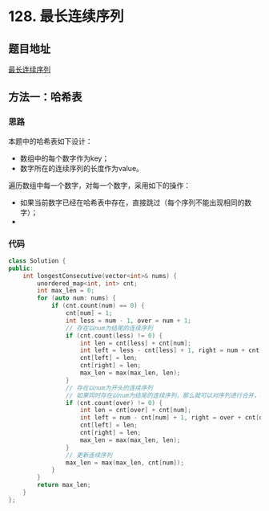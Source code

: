 # 128. 最长连续序列

## 题目地址

[最长连续序列](https://leetcode-cn.com/problems/longest-consecutive-sequence/)

## 方法一：哈希表

### 思路

本题中的哈希表如下设计：
* 数组中的每个数字作为key；
* 数字所在的连续序列的长度作为value。

遍历数组中每一个数字，对每一个数字，采用如下的操作：
* 如果当前数字已经在哈希表中存在，直接跳过（每个序列不能出现相同的数字）；
* 

### 代码

```C++
class Solution {
public:
    int longestConsecutive(vector<int>& nums) {
        unordered_map<int, int> cnt;
        int max_len = 0;
        for (auto num: nums) {
            if (cnt.count(num) == 0) {
                cnt[num] = 1;
                int less = num - 1, over = num + 1;
                // 存在以num为结尾的连续序列
                if (cnt.count(less) != 0) {
                    int len = cnt[less] + cnt[num];
                    int left = less - cnt[less] + 1, right = num + cnt[num] - 1;
                    cnt[left] = len;
                    cnt[right] = len;
                    max_len = max(max_len, len);
                }
                // 存在以num为开头的连续序列
                // 如果同时存在以num为结尾的连续序列，那么就可以对序列进行合并，构建新的连续序列
                if (cnt.count(over) != 0) {
                    int len = cnt[over] + cnt[num];
                    int left = num - cnt[num] + 1, right = over + cnt[over] - 1;
                    cnt[left] = len;
                    cnt[right] = len;
                    max_len = max(max_len, len);
                }
                // 更新连续序列
                max_len = max(max_len, cnt[num]);
            }
        }
        return max_len;
    }
};
```
